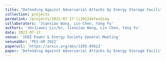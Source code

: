 ```yaml
---
title: "Defending Against Adversarial Attacks by Energy Storage Facility"
collection: projects
permalink: /projects/2022-07-17-li2022defending
collaborators: 'Jianxiao Wang, Lin Chen, Yang Yu'
authors: '<b>Jiawei Li</b>, Jianxiao Wang, Lin Chen, Yang Yu'
date: 2022-07-17
venue: 'IEEE Power & Energy Society General Meeting'
venueabbr: 'PES-GM 2022'
paperurl: 'https://arxiv.org/abs/2205.09522'
paper: 'Defending Against Adversarial Attacks by Energy Storage Facility'
---
```

